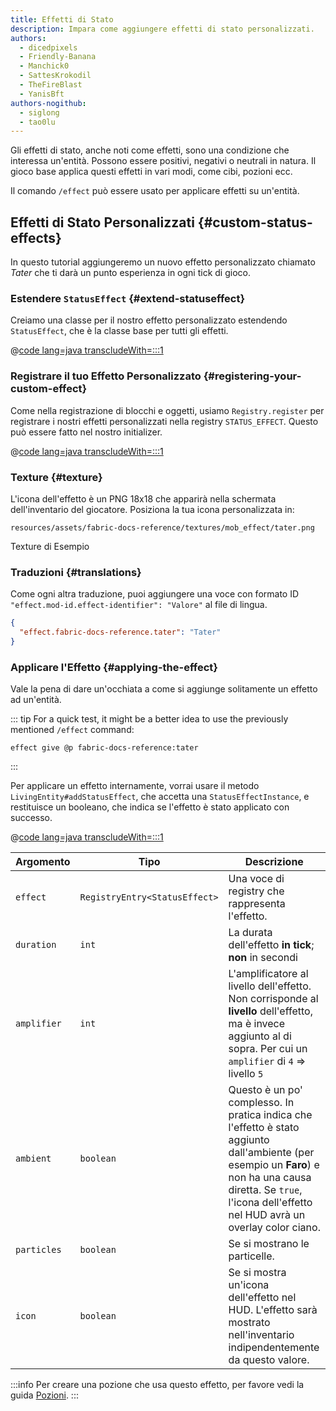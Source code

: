 ```yaml
---
title: Effetti di Stato
description: Impara come aggiungere effetti di stato personalizzati.
authors:
  - dicedpixels
  - Friendly-Banana
  - Manchick0
  - SattesKrokodil
  - TheFireBlast
  - YanisBft
authors-nogithub:
  - siglong
  - tao0lu
---
```


Gli effetti di stato, anche noti come effetti, sono una condizione che interessa un'entità. Possono essere positivi, negativi o neutrali in natura. Il gioco base applica questi effetti in vari modi, come cibi, pozioni ecc.

Il comando `/effect` può essere usato per applicare effetti su un'entità.

## Effetti di Stato Personalizzati {#custom-status-effects}

In questo tutorial aggiungeremo un nuovo effetto personalizzato chiamato _Tater_ che ti darà un punto esperienza in ogni tick di gioco.

### Estendere `StatusEffect` {#extend-statuseffect}

Creiamo una classe per il nostro effetto personalizzato estendendo `StatusEffect`, che è la classe base per tutti gli effetti.

@[code lang=java transcludeWith=:::1](@/reference/1.21.8/src/main/java/com/example/docs/effect/TaterEffect.java)

### Registrare il tuo Effetto Personalizzato {#registering-your-custom-effect}

Come nella registrazione di blocchi e oggetti, usiamo `Registry.register` per registrare i nostri effetti personalizzati nella registry `STATUS_EFFECT`. Questo può essere fatto nel nostro initializer.

@[code lang=java transcludeWith=:::1](@/reference/1.21.8/src/main/java/com/example/docs/effect/FabricDocsReferenceEffects.java)

### Texture {#texture}

L'icona dell'effetto è un PNG 18x18 che apparirà nella schermata dell'inventario del giocatore. Posiziona la tua icona personalizzata in:

```:no-line-numbers
resources/assets/fabric-docs-reference/textures/mob_effect/tater.png
```

<DownloadEntry visualURL="/assets/develop/tater-effect.png" downloadURL="/assets/develop/tater-effect-icon.png">Texture di Esempio</DownloadEntry>

### Traduzioni {#translations}

Come ogni altra traduzione, puoi aggiungere una voce con formato ID `"effect.mod-id.effect-identifier": "Valore"` al file di lingua.

```json
{
  "effect.fabric-docs-reference.tater": "Tater"
}
```

### Applicare l'Effetto {#applying-the-effect}

Vale la pena di dare un'occhiata a come si aggiunge solitamente un effetto ad un'entità.

::: tip
For a quick test, it might be a better idea to use the previously mentioned `/effect` command:

```mcfunction
effect give @p fabric-docs-reference:tater
```

:::

Per applicare un effetto internamente, vorrai usare il metodo `LivingEntity#addStatusEffect`, che accetta una `StatusEffectInstance`, e restituisce un booleano, che indica se l'effetto è stato applicato con successo.

@[code lang=java transcludeWith=:::1](@/reference/1.21.8/src/main/java/com/example/docs/ReferenceMethods.java)

| Argomento   | Tipo                          | Descrizione                                                                                                                                                                                                                                                                             |
| ----------- | ----------------------------- | --------------------------------------------------------------------------------------------------------------------------------------------------------------------------------------------------------------------------------------------------------------------------------------- |
| `effect`    | `RegistryEntry<StatusEffect>` | Una voce di registry che rappresenta l'effetto.                                                                                                                                                                                                                         |
| `duration`  | `int`                         | La durata dell'effetto **in tick**; **non** in secondi                                                                                                                                                                                                                                  |
| `amplifier` | `int`                         | L'amplificatore al livello dell'effetto. Non corrisponde al **livello** dell'effetto, ma è invece aggiunto al di sopra. Per cui un `amplifier` di `4` => livello `5`                                                                                    |
| `ambient`   | `boolean`                     | Questo è un po' complesso. In pratica indica che l'effetto è stato aggiunto dall'ambiente (per esempio un **Faro**) e non ha una causa diretta. Se `true`, l'icona dell'effetto nel HUD avrà un overlay color ciano. |
| `particles` | `boolean`                     | Se si mostrano le particelle.                                                                                                                                                                                                                                           |
| `icon`      | `boolean`                     | Se si mostra un'icona dell'effetto nel HUD. L'effetto sarà mostrato nell'inventario indipendentemente da questo valore.                                                                                                                                 |

:::info
Per creare una pozione che usa questo effetto, per favore vedi la guida [Pozioni](../items/potions).
:::
